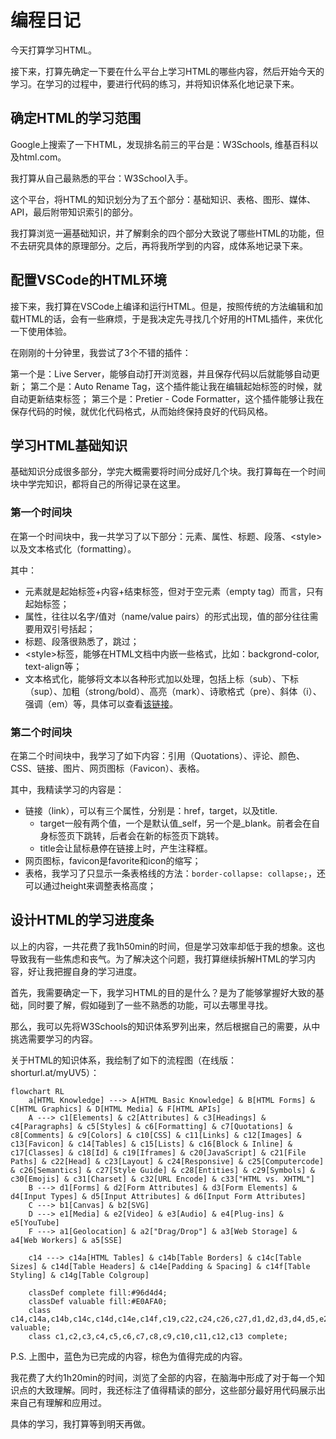 # 编程日记

今天打算学习HTML。

接下来，打算先确定一下要在什么平台上学习HTML的哪些内容，然后开始今天的学习。在学习的过程中，要进行代码的练习，并将知识体系化地记录下来。

## 确定HTML的学习范围

Google上搜索了一下HTML，发现排名前三的平台是：W3Schools, 维基百科以及html.com。

我打算从自己最熟悉的平台：W3School入手。

这个平台，将HTML的知识划分为了五个部分：基础知识、表格、图形、媒体、API，最后附带知识索引的部分。

我打算浏览一遍基础知识，并了解剩余的四个部分大致说了哪些HTML的功能，但不去研究具体的原理部分。之后，再将我所学到的内容，成体系地记录下来。

## 配置VSCode的HTML环境

接下来，我打算在VSCode上编译和运行HTML。但是，按照传统的方法编辑和加载HTML的话，会有一些麻烦，于是我决定先寻找几个好用的HTML插件，来优化一下使用体验。

在刚刚的十分钟里，我尝试了3个不错的插件：

第一个是：Live Server，能够自动打开浏览器，并且保存代码以后就能够自动更新；
第二个是：Auto Rename Tag，这个插件能让我在编辑起始标签的时候，就自动更新结束标签；
第三个是：Pretier - Code Formatter，这个插件能够让我在保存代码的时候，就优化代码格式，从而始终保持良好的代码风格。

## 学习HTML基础知识

基础知识分成很多部分，学完大概需要将时间分成好几个块。我打算每在一个时间块中学完知识，都将自己的所得记录在这里。

### 第一个时间块

在第一个时间块中，我一共学习了以下部分：元素、属性、标题、段落、\<style>以及文本格式化（formatting）。

其中：

- 元素就是起始标签+内容+结束标签，但对于空元素（empty tag）而言，只有起始标签；
- 属性，往往以名字/值对（name/value pairs）的形式出现，值的部分往往需要用双引号括起；
- 标题、段落很熟悉了，跳过；
- \<style>标签，能够在HTML文档中内嵌一些格式，比如：backgrond-color, text-align等；
- 文本格式化，能够将文本以各种形式加以处理，包括上标（sub）、下标（sup）、加粗（strong/bold）、高亮（mark）、诗歌格式（pre）、斜体（i）、强调（em）等，具体可以查看[该链接](https://www.w3schools.com/html/html_formatting.asp)。

### 第二个时间块

在第二个时间块中，我学习了如下内容：引用（Quotations）、评论、颜色、CSS、链接、图片、网页图标（Favicon）、表格。

其中，我精读学习的内容是：

- 链接（link），可以有三个属性，分别是：href，target，以及title.
	- target一般有两个值，一个是默认值_self，另一个是_blank。前者会在自身标签页下跳转，后者会在新的标签页下跳转。
	- title会让鼠标悬停在链接上时，产生注释框。
- 网页图标，favicon是favorite和icon的缩写；
- 表格，我学习了只显示一条表格线的方法：`border-collapse: collapse;`，还可以通过height来调整表格高度；

## 设计HTML的学习进度条

以上的内容，一共花费了我1h50min的时间，但是学习效率却低于我的想象。这也导致我有一些焦虑和丧气。为了解决这个问题，我打算继续拆解HTML的学习内容，好让我把握自身的学习进度。

首先，我需要确定一下，我学习HTML的目的是什么？是为了能够掌握好大致的基础，同时要了解，假如碰到了一些不熟悉的功能，可以去哪里寻找。

那么，我可以先将W3Schools的知识体系罗列出来，然后根据自己的需要，从中挑选需要学习的内容。

关于HTML的知识体系，我绘制了如下的流程图（在线版：shorturl.at/myUV5）：

```mermaid
flowchart RL
	a[HTML Knowledge] ---> A[HTML Basic Knowledge] & B[HTML Forms] & C[HTML Graphics] & D[HTML Media] & F[HTML APIs]
	A ---> c1[Elements] & c2[Attributes] & c3[Headings] & c4[Paragraphs] & c5[Styles] & c6[Formatting] & c7[Quotations] & c8[Comments] & c9[Colors] & c10[CSS] & c11[Links] & c12[Images] & c13[Favicon] & c14[Tables] & c15[Lists] & c16[Block & Inline] & c17[Classes] & c18[Id] & c19[Iframes] & c20[JavaScript] & c21[File Paths] & c22[Head] & c23[Layout] & c24[Responsive] & c25[Computercode] & c26[Semantics] & c27[Style Guide] & c28[Entities] & c29[Symbols] & c30[Emojis] & c31[Charset] & c32[URL Encode] & c33["HTML vs. XHTML"]
	B ---> d1[Forms] & d2[Form Attributes] & d3[Form Elements] & d4[Input Types] & d5[Input Attributes] & d6[Input Form Attributes]
	C ---> b1[Canvas] & b2[SVG]
	D ---> e1[Media] & e2[Video] & e3[Audio] & e4[Plug-ins] & e5[YouTube]
	F ---> a1[Geolocation] & a2["Drag/Drop"] & a3[Web Storage] & a4[Web Workers] & a5[SSE]
	
	c14 ---> c14a[HTML Tables] & c14b[Table Borders] & c14c[Table Sizes] & c14d[Table Headers] & c14e[Padding & Spacing] & c14f[Table Styling] & c14g[Table Colgroup]
	
	classDef complete fill:#96d4d4;
	classDef valuable fill:#E0AFA0;
	class c14,c14a,c14b,c14c,c14d,c14e,c14f,c19,c22,c24,c26,c27,d1,d2,d3,d4,d5,e2 valuable;
	class c1,c2,c3,c4,c5,c6,c7,c8,c9,c10,c11,c12,c13 complete;
```

P.S. 上图中，蓝色为已完成的内容，棕色为值得完成的内容。

我花费了大约1h20min的时间，浏览了全部的内容，在脑海中形成了对于每一个知识点的大致理解。同时，我还标注了值得精读的部分，这些部分最好用代码展示出来自己有理解和应用过。

具体的学习，我打算等到明天再做。